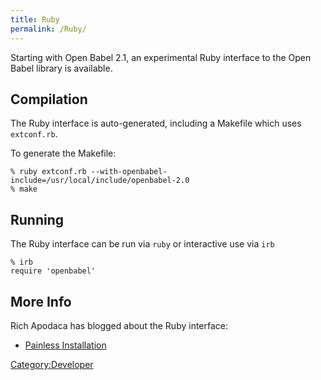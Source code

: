 ```yaml
---
title: Ruby
permalink: /Ruby/
---
```


Starting with Open Babel 2.1, an experimental Ruby interface to the Open Babel library is available.

Compilation
-----------

The Ruby interface is auto-generated, including a Makefile which uses `extconf.rb`.

To generate the Makefile:

    % ruby extconf.rb --with-openbabel-include=/usr/local/include/openbabel-2.0
    % make

Running
-------

The Ruby interface can be run via `ruby` or interactive use via `irb`

    % irb
    require 'openbabel'

More Info
---------

Rich Apodaca has blogged about the Ruby interface:

-   [Painless Installation](http://depth-first.com/articles/2007/04/09/painless-installation-of-ruby-open-babel)

[Category:Developer](/Category:Developer "wikilink")